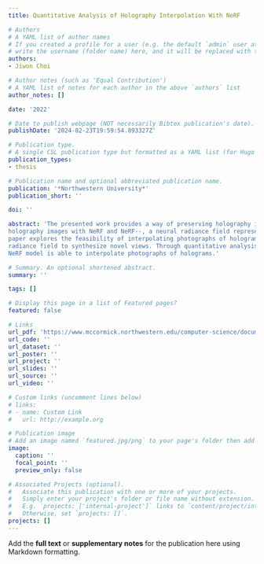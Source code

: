 ```yaml
---
title: Quantitative Analysis of Holography Interpolation With NeRF

# Authors
# A YAML list of author names
# If you created a profile for a user (e.g. the default `admin` user at `content/authors/admin/`), 
# write the username (folder name) here, and it will be replaced with their full name and linked to their profile.
authors:
- Jiwon Choi

# Author notes (such as 'Equal Contribution')
# A YAML list of notes for each author in the above `authors` list
author_notes: []

date: '2022'

# Date to publish webpage (NOT necessarily Bibtex publication's date).
publishDate: '2024-02-23T19:59:54.893327Z'

# Publication type.
# A single CSL publication type but formatted as a YAML list (for Hugo requirements).
publication_types:
- thesis

# Publication name and optional abbreviated publication name.
publication: '*Northwestern University*'
publication_short: ''

doi: ''

abstract: 'The presented work provides a way of preserving holography images through rendering the
holography images with NeRF and NeRF--, a neural radiance field representation method. This
paper explores the feasibility of interpolating photographs of holograms by using the neural
radiance field to synthesize novel views. Through quantitative analysis, it demonstrates that the
NeRF model is able to interpolate photographs of holograms.'

# Summary. An optional shortened abstract.
summary: ''

tags: []

# Display this page in a list of Featured pages?
featured: false

# Links
url_pdf: 'https://www.mccormick.northwestern.edu/computer-science/documents/2022-01-quantitative-analysis-on-holography-interpolation-with-nerf.pdf'
url_code: ''
url_dataset: ''
url_poster: ''
url_project: ''
url_slides: ''
url_source: ''
url_video: ''

# Custom links (uncomment lines below)
# links:
# - name: Custom Link
#   url: http://example.org

# Publication image
# Add an image named `featured.jpg/png` to your page's folder then add a caption below.
image:
  caption: ''
  focal_point: ''
  preview_only: false

# Associated Projects (optional).
#   Associate this publication with one or more of your projects.
#   Simply enter your project's folder or file name without extension.
#   E.g. `projects: ['internal-project']` links to `content/project/internal-project/index.md`.
#   Otherwise, set `projects: []`.
projects: []
---
```


Add the **full text** or **supplementary notes** for the publication here using Markdown formatting.
